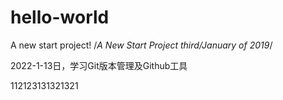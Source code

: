 # hello-world
A new start project!
/*A New Start Project third/January of 2019*/

2022-1-13日，学习Git版本管理及Github工具

112123131321321
